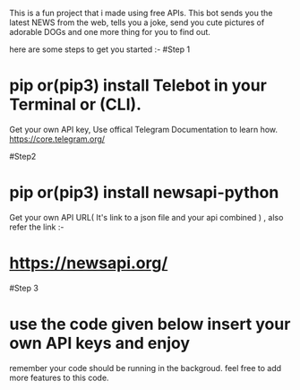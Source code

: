 This is a fun project that i made using free APIs.
This bot sends you the latest NEWS from the web, tells you a joke, send you cute pictures of adorable DOGs and one more thing for you to find out.

here are some steps to get you started :-
#Step 1 
# pip or(pip3) install Telebot in your Terminal or (CLI).
Get your own API key, Use offical Telegram Documentation to learn how.  https://core.telegram.org/

#Step2
# pip or(pip3) install newsapi-python
Get your own API URL( It's link to a json file and your api combined ) , also refer the link :-
# https://newsapi.org/

#Step 3 
# use the code given below insert your own API keys and enjoy 
remember your code should be running in the backgroud.
feel free to add more features to this code.
